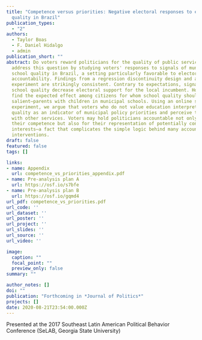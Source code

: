 ```yaml
---
title: "Competence versus priorities: Negative electoral responses to education
  quality in Brazil"
publication_types:
  - "2"
authors:
  - Taylor Boas
  - F. Daniel Hidalgo
  - admin
publication_short: ""
abstract: Do voters reward politicians for the quality of public services? We
  address this question by studying voters' responses to signals of municipal
  school quality in Brazil, a setting particularly favorable to electoral
  accountability. Findings from a regression discontinuity design and a field
  experiment are strikingly consistent. Contrary to expectations, signals of
  school quality decrease electoral support for the local incumbent. However, we
  find the expected effect among citizens for whom school quality should be most
  salient—parents with children in municipal schools. Using an online survey
  experiment, we argue that voters who do not value education interpret school
  quality as an indicator of municipal policy priorities and perceive trade-offs
  with other services. Voters may hold politicians accountable not only for
  their competence but also for their representation of potentially conflicting
  interests—a fact that complicates the simple logic behind many accountability
  interventions.
draft: false
featured: false
tags: []

links:
- name: Appendix
  url: competence_vs_priorities_appendix.pdf
- name: Pre-analysis plan A
  url: https://osf.io/s7bfe
- name: Pre-analysis plan B  
  url: https://osf.io/gqmd4
url_pdf: competence_vs_priorities.pdf
url_code: ''
url_dataset: ''
url_poster: ''
url_project: ''
url_slides: ''
url_source: ''
url_video: ''

image:
  caption: ""
  focal_point: ""
  preview_only: false
summary: ""

author_notes: []
doi: ""
publication: "Forthcoming in *Journal of Politics*"
projects: []
date: 2020-08-21T23:54:00.000Z
---
```

Presented at the 2017 Southeast Latin American Political Behavior Conference (SeLAB, Georgia State University)
